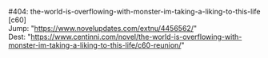 #404: the-world-is-overflowing-with-monster-im-taking-a-liking-to-this-life [c60] <br/>
Jump: "https://www.novelupdates.com/extnu/4456562/" <br/>
Dest: "https://www.centinni.com/novel/the-world-is-overflowing-with-monster-im-taking-a-liking-to-this-life/c60-reunion/"
